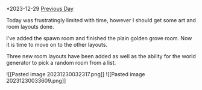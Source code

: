 *2023-12-29
[Previous Day](Daily%20Notes/Day%2018-7)

Today was frustratingly limited with time, however I should get some art and room layouts done.

I've added the spawn room and finished the plain golden grove room. Now it is time to move on to the other layouts.

Three new room layouts have been added as well as the ability for the world generator to pick a random room from a list.

![[Pasted image 20231230032317.png]]
![[Pasted image 20231230033609.png]]